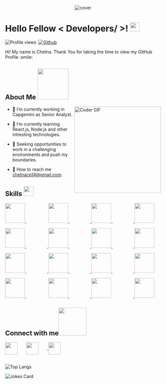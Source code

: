 <div align="center">
<img width="" height = "" src="https://miro.medium.com/max/1444/1*Z5-lWkyzcRB5ahgm9qyxvg.png" alt="cover" />
</div>

<h1> Hello Fellow < Developers/ >! <img src = "https://raw.githubusercontent.com/MartinHeinz/MartinHeinz/master/wave.gif" width = 30px> </h1>
<p align='center'>
</p>


![Profile views](https://page-views.glitch.me/badge?page_id=Deepak-porwal04)&ensp;[![Github](https://img.shields.io/github/followers/deepak-porwal04?label=Follow&style=social)](https://github.com/deepak-porwal04)

<div size='20px'> Hi! My name is Chetna. Thank You for taking the time to view my GitHub Profile :smile:
</div>

<h2> About Me <img src = "https://media0.giphy.com/media/KDDpcKigbfFpnejZs6/giphy.gif?cid=ecf05e47oy6f4zjs8g1qoiystc56cu7r9tb8a1fe76e05oty&rid=giphy.gif" width = 100px></h2>

<img align="right" src="https://i.imgur.com/mVIr207.gif" alt="Coder GIF" height="280">


- 🔭 I’m currently working in Capgemini as Senior Analyst.

- 🌱 I’m currently learning React.js, Node.js and other intresting technologies. 

- 👯 Seeking opportunities to work in a challenging environments and push my boundaries.

- 💬 How to reach me chetnacp14@gmail.com. 

<h2> Skills <img src = "https://media2.giphy.com/media/QssGEmpkyEOhBCb7e1/giphy.gif?cid=ecf05e47a0n3gi1bfqntqmob8g9aid1oyj2wr3ds3mg700bl&rid=giphy.gif" width = 32px> </h2>

<a href= https://github.com/chetna-porwal > <img width ='64px' height='64px' src ="https://cdn-icons-png.flaticon.com/512/1126/1126012.png" > </a> &emsp; &emsp; &emsp; &emsp; <a href= https://github.com/chetna-porwal > <img width ='64px' height='64px' src ='https://cdn-icons-png.flaticon.com/512/136/136530.png'> </a>&emsp; &emsp; &emsp; &emsp;<a href= https://github.com/chetna-porwal > <img width ='64px' height='64px' src='https://cdn-icons-png.flaticon.com/512/919/919825.png'> </a>&emsp; &emsp; &emsp; &emsp;<a href= https://github.com/chetna-porwal > <img width ='64px' height='64px' src ='https://inceptum-stor.icons8.com/tdUicl11Joyw/springBoot.png'> </a><!--<a href= https://github.com/chetna-porwal > <img width ='64px' height='64px' src='https://cdn.iconscout.com/icon/free/png-64/mongodb-5-1175140.png'> </a>-->
  
<a href= https://github.com/chetna-porwal > <img width ='64px' height='64px' src ='https://cdn-icons-png.flaticon.com/512/919/919836.png'> </a>&emsp; &emsp; &emsp; &emsp;<a href= https://github.com/chetna-porwal > <img width ='64px' height='64px' src ='https://cdn-icons-png.flaticon.com/512/5969/5969170.png'> </a>&emsp; &emsp; &emsp; &emsp;<a href= https://github.com/chetna-porwal > <img width ='64px' height='64px' src ='https://cdn.iconscout.com/icon/free/png-64/postgresql-226047.png'> </a>&emsp; &emsp; &emsp; &emsp;<a href= https://github.com/chetna-porwal > <img width ='64px' height='64px' src ='https://cdn.iconscout.com/icon/free/png-64/mongodb-5-1175140.png'> </a>

<a href= https://github.com/chetna-porwal > <img width ='64px' height='64px' src ='https://inceptum-stor.icons8.com/tdUicl11Joyw/springBoot.png'> </a>&emsp; &emsp; &emsp; &emsp;<a href= https://github.com/chetna-porwal > <img width ='64px' height='64px' src ='https://cdn-icons-png.flaticon.com/512/5968/5968282.png'> </a>&emsp; &emsp; &emsp; &emsp;<a href= https://github.com/chetna-porwal > <img width ='64px' height='64px' src ='https://cdn.iconscout.com/icon/free/png-64/c-58-1175247.png'> </a>&emsp; &emsp; &emsp; &emsp;<a href= https://github.com/chetna-porwal > <img width ='64px' height='64px' src ='https://cdn.iconscout.com/icon/free/png-64/git-1-226092.png'> </a>  

<a href= https://github.com/chetna-porwal > <img width ='64px' height='64px' src ="https://cdn-icons-png.flaticon.com/512/888/888859.png" > </a> &emsp; &emsp; &emsp; &emsp; <a href= https://github.com/chetna-porwal > <img width ='64px' height='64px' src ='https://cdn-icons-png.flaticon.com/512/919/919826.png'> </a>&emsp; &emsp; &emsp; &emsp;<a href= https://github.com/chetna-porwal > <img width ='64px' height='64px' src='https://upload.wikimedia.org/wikipedia/commons/thumb/f/fa/Microsoft_Azure.svg/800px-Microsoft_Azure.svg.png'></a> &emsp; &emsp; &emsp; &emsp;<a href= https://github.com/chetna-porwal > <img width ='64px' height='64px' src='https://symbols.getvecta.com/stencil_88/124_mulesoft-icon.4555ee19ea.svg'></a>  

<h2> Connect with me<a href="https://www.github.com/chetna-porwal"><img src='https://raw.githubusercontent.com/ShahriarShafin/ShahriarShafin/main/Assets/handshake.gif' width="90px"></a> </h2>
<a href = 'https://www.linkedin.com/in/chetna-porwal'> <img width = '40px' align= 'center' src="https://cdn.iconscout.com/icon/free/png-64/linkedin-189-721962.png"/></a>&emsp;&emsp;<a target="_blank" href="mailto:chetnacp14@gmail.com" ><img width = '40px' align= 'center' src="https://cdn.iconscout.com/icon/free/png-64/gmail-30-722694.png"></img></a>&emsp;&emsp;<a href = 'https://www.github.com/chetna-porwal'> <img width = '40px' align= 'center' src="https://cdn.iconscout.com/icon/free/png-64/github-169-1174970.png"/></a>
<br>
  <br>


![Top Langs](https://github-readme-stats.vercel.app/api/top-langs/?username=chetna-porwal&theme=tokyonight)
  <br>
  
![Jokes Card](https://readme-jokes.vercel.app/api?theme=tokyonight)
